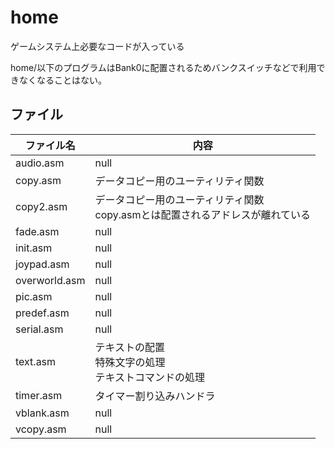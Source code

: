 # home

ゲームシステム上必要なコードが入っている

home/以下のプログラムはBank0に配置されるためバンクスイッチなどで利用できなくなることはない。

## ファイル

 ファイル名  |  内容
---- | ----
 audio.asm  |  null
 copy.asm  |  データコピー用のユーティリティ関数
 copy2.asm  |  データコピー用のユーティリティ関数<br/>copy.asmとは配置されるアドレスが離れている
 fade.asm  |  null
 init.asm  |  null
 joypad.asm  |  null
 overworld.asm  |  null
 pic.asm  |  null
 predef.asm  |  null
 serial.asm  |  null
 text.asm  |  テキストの配置<br/>特殊文字の処理<br/>テキストコマンドの処理
 timer.asm  |  タイマー割り込みハンドラ
 vblank.asm  |  null
 vcopy.asm  |  null